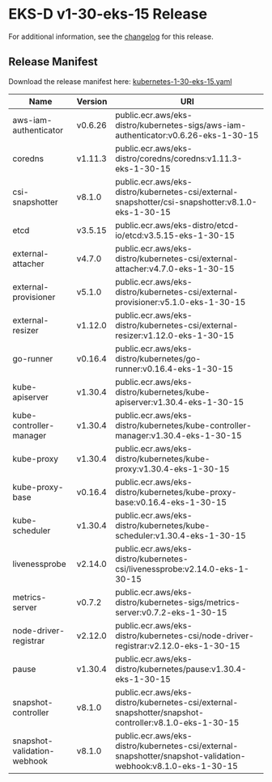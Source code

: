 # EKS-D v1-30-eks-15 Release

For additional information, see the [changelog](CHANGELOG-v1-30-eks-15.md) for this release.

## Release Manifest

Download the release manifest here: [kubernetes-1-30-eks-15.yaml](https://distro.eks.amazonaws.com/kubernetes-1-30/kubernetes-1-30-eks-15.yaml)

| Name | Version | URI |
|------|---------|-----|
| aws-iam-authenticator | v0.6.26 | public.ecr.aws/eks-distro/kubernetes-sigs/aws-iam-authenticator:v0.6.26-eks-1-30-15 |
| coredns | v1.11.3 | public.ecr.aws/eks-distro/coredns/coredns:v1.11.3-eks-1-30-15 |
| csi-snapshotter | v8.1.0 | public.ecr.aws/eks-distro/kubernetes-csi/external-snapshotter/csi-snapshotter:v8.1.0-eks-1-30-15 |
| etcd | v3.5.15 | public.ecr.aws/eks-distro/etcd-io/etcd:v3.5.15-eks-1-30-15 |
| external-attacher | v4.7.0 | public.ecr.aws/eks-distro/kubernetes-csi/external-attacher:v4.7.0-eks-1-30-15 |
| external-provisioner | v5.1.0 | public.ecr.aws/eks-distro/kubernetes-csi/external-provisioner:v5.1.0-eks-1-30-15 |
| external-resizer | v1.12.0 | public.ecr.aws/eks-distro/kubernetes-csi/external-resizer:v1.12.0-eks-1-30-15 |
| go-runner | v0.16.4 | public.ecr.aws/eks-distro/kubernetes/go-runner:v0.16.4-eks-1-30-15 |
| kube-apiserver | v1.30.4 | public.ecr.aws/eks-distro/kubernetes/kube-apiserver:v1.30.4-eks-1-30-15 |
| kube-controller-manager | v1.30.4 | public.ecr.aws/eks-distro/kubernetes/kube-controller-manager:v1.30.4-eks-1-30-15 |
| kube-proxy | v1.30.4 | public.ecr.aws/eks-distro/kubernetes/kube-proxy:v1.30.4-eks-1-30-15 |
| kube-proxy-base | v0.16.4 | public.ecr.aws/eks-distro/kubernetes/kube-proxy-base:v0.16.4-eks-1-30-15 |
| kube-scheduler | v1.30.4 | public.ecr.aws/eks-distro/kubernetes/kube-scheduler:v1.30.4-eks-1-30-15 |
| livenessprobe | v2.14.0 | public.ecr.aws/eks-distro/kubernetes-csi/livenessprobe:v2.14.0-eks-1-30-15 |
| metrics-server | v0.7.2 | public.ecr.aws/eks-distro/kubernetes-sigs/metrics-server:v0.7.2-eks-1-30-15 |
| node-driver-registrar | v2.12.0 | public.ecr.aws/eks-distro/kubernetes-csi/node-driver-registrar:v2.12.0-eks-1-30-15 |
| pause | v1.30.4 | public.ecr.aws/eks-distro/kubernetes/pause:v1.30.4-eks-1-30-15 |
| snapshot-controller | v8.1.0 | public.ecr.aws/eks-distro/kubernetes-csi/external-snapshotter/snapshot-controller:v8.1.0-eks-1-30-15 |
| snapshot-validation-webhook | v8.1.0 | public.ecr.aws/eks-distro/kubernetes-csi/external-snapshotter/snapshot-validation-webhook:v8.1.0-eks-1-30-15 |
